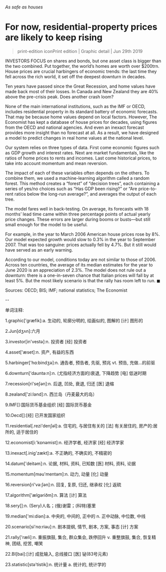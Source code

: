 ###### As safe as houses
# For now, residential-property prices are likely to keep rising 
> print-edition iconPrint edition | Graphic detail | Jun 29th 2019 
INVESTORS FOCUS on shares and bonds, but one asset class is bigger than the two combined. Put together, the world’s homes are worth over $200trn. House prices are crucial harbingers of economic trends: the last time they fell across the rich world, it set off the deepest downturn in decades. 
Ten years have passed since the Great Recession, and home values have made back most of their losses. In Canada and New Zealand they are 40% above the pre-crisis peak. Does another crash loom? 
None of the main international institutions, such as the IMF or OECD, includes residential property in its standard battery of economic forecasts. That may be because home values depend on local factors. However, The Economist has kept a database of house prices for decades, using figures from the OECD and national agencies. And even an inexact forecast provides more insight than no forecast at all. As a result, we have designed a model to predict changes in real home values at the national level. 
Our system relies on three types of data. First come economic figures such as GDP growth and interest rates. Next are market fundamentals, like the ratios of home prices to rents and incomes. Last come historical prices, to take into account momentum and mean reversion. 
The impact of each of these variables often depends on the others. To combine them, we used a machine-learning algorithm called a random forest. This method creates a “forest” of “decision trees”, each containing a series of yes/no choices such as “Has GDP been rising?” or “Are price-to-rent ratios below the long-run average?”, and averages the output of each tree. 
The model fares well in back-testing. On average, its forecasts with 18 months’ lead time came within three percentage points of actual yearly price changes. These errors are larger during booms or busts—but still small enough for the model to be useful. 
For example, in the year to March 2006 American house prices rose by 8%. Our model expected growth would slow to 0.3% in the year to September 2007. That was too sanguine: prices actually fell by 4.7%. But it still would have served as an early warning. 
According to our model, conditions today are not similar to those of 2006. Across ten countries, the average of its median estimates for the year to June 2020 is an appreciation of 2.3%. The model does not rule out a downturn: there is a one-in-seven chance that Italian prices will fall by at least 5%. But the most likely scenario is that the rally has room left to run. ◼ 
Sources: OECD; BIS; IMF; national statistics; The Economist 
-- 
 单词注释:
1.graphic['græfik]:a. 生动的, 轮廓分明的, 绘画似的, 图解的 [计] 图形的 
2.Jun[dʒʌn]:六月 
3.investor[in'vestә]:n. 投资者 [经] 投资者 
4.asset['æset]:n. 资产, 有益的东西 
5.harbinger['hɑ:bindʒә]:n. 通告者, 预告者, 先驱, 预兆 vt. 预告, 充做...的前驱 
6.downturn['dauntә:n]:n. (尤指经济方面的)衰退, 下降趋势 [电] 低迷时期 
7.recession[ri'seʃәn]:n. 后退, 凹处, 衰退, 归还 [医] 退缩 
8.zealand['zi:lәnd]:n. 西兰岛（丹麦最大的岛） 
9.IMF[]:国际货币基金组织 [经] 国际货币基金 
10.Oecd[]:[经] 已开发国家组织 
11.residential[.rezi'denʃәl]:a. 住宅的, 与居住有关的 [法] 有关居住的, 房产的:居所的, 适于居住的 
12.economist[i:'kɒnәmist]:n. 经济学者, 经济家 [经] 经济学家 
13.inexact[.inig'zækt]:a. 不正确的, 不确实的, 不精密的 
14.datum['deitәm]:n. 论据, 材料, 资料, 已知数 [医] 材料, 资料, 论据 
15.momentum[mәu'mentәm]:n. 动力, 动量 [化] 动量 
16.reversion[ri'vә:ʃәn]:n. 回复, 复原, 归还, 继承权 [化] 返硫 
17.algorithm['ælgәriðm]:n. 算法 [计] 算法 
18.sery[]:n. (Sery)人名；(俄)谢雷；(科特)塞里 
19.median['mi:diәn]:a. 中央的, 中间的, 正中的 n. 正中动脉, 中位数, 中线 
20.scenario[si'nɑ:riәu]:n. 剧本提纲, 情节, 剧本, 方案, 事态 [计] 方案 
21.rally['ræli]:n. 重振旗鼓, 集合, 群众集会, 跌停回升 v. 重整旗鼓, 集合, 恢复精神, 团结, 挖苦, 嘲笑 
22.BI[bai]:[计] 成批输入, 总线接口 [医] 铋(83号元素) 
23.statistic[stә'tistik]:n. 统计量 a. 统计的, 统计学的 
